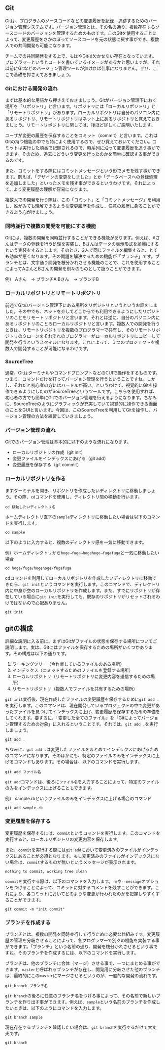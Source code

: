 ## Git
Gitは、プログラムのソースコードなどの変更履歴を記録・追跡するためのバージョン管理システムです。バージョン管理とは、その名の通り、複数存在するソースコードのバージョンを管理するためのものです。このGitを使用することによって、変更履歴をさかのぼってソースコードを元の状態に戻す事ができ、複数人での共同開発も可能になります。

チームでの共同開発をする上で、もはやGitは欠かせない存在となっています。プログラマーというとコードを書いているイメージがあるかと思いますが、それ以前にGitなどのバージョン管理ツールが無ければ仕事になりません。ぜひ、ここで基礎を押さえておきましょう。

### Gitにおける開発の流れ
まずは基本的な用語から押さえておきましょう。Gitがバージョン管理下におく場所を「リポジトリ」と言います。リポジトリには「ローカルリポジトリ」と「リモートリポジトリ」があります。ローカルリポジトリは自分のパソコン内にあるリポジトリ、リモートリポジトリはネット上にあるリポジトリと覚えておきましょう。リモートリポジトリに関しては、後ほど詳しくご説明いたします。

ユーザが変更の履歴を保存することをコミット（commit）と言います。これはGitの持つ機能の中でも特によく使用するので、ぜひ覚えておいてください。コミットは実行した順番で記録されるので、時系列に沿って変更履歴を追う事ができます。そのため、過去にどういう変更を行ったのかを簡単に確認する事ができるのです。

また、コミットをする際にはコミットメッセージという形でメモを残す事ができます。例えば、「デザインの変更をしました」とか「データベースへの登録処理を追加しました」といったメモを残す事ができるというわけです。それによって、より変更履歴の理解が容易になります。

複数人での開発を行う際は、この「コミット」と「コミットメッセージ」を利用し、誰がみても理解できるような変更履歴を作成し、任意の履歴に遡ることができるよう心がけましょう。

### 同時並行で複数の開発を可能にする機能
Gitには、複数の開発を同時並行することができる機能があります。例えば、Aさんはデータの登録を行う処理を実装し、Bさんはデータの表示形式を綺麗にするという実装をするとします。そのとき、2人で同じファイルを編集すると、とても効率が悪くなります。その問題を解決するための機能が「ブランチ」です。ブランチとは、文字通り開発を枝分かれさせる機能のことで、これを使用することによってAさんとBさんの開発を別々のものとして扱うことができます。

例）
Aさん　→ ブランチA
Bさん　→ ブランチB

### ローカルリポジトリとリモートリポジトリ
前述でGitのバージョン管理下にある場所をリポジトリというというお話をしました。その中でも、ネットを介してどこからでも利用できるようにしたリポジトリのことをリモートリポジトリと言います。それとは逆に、自分のパソコン内にあるリポジトリのことろローカルリポジトリと言います。複数人での開発を行うときは、リモートリポジトリを複数のプログラマーで共有し、そのリモートリポジトリのクローンをそれぞれのプログラマーがローカルリポジトリにコピーして開発を行うというスタイルになります。これによって、１つのプロジェクトを複数人で開発することが可能になるわけです。

### SourceTree
通常、GitはターミナルやコマンドプロンプトなどのCUIで操作をするものです。つまり、コマンドだけを打ってバージョン管理を行うということですね。しかし、それだと初心者の方にはハードルが高い。というわけで、視覚的にGitを操作できるようにしたのがSourceTreeというツールです。こちらを使用すれば、初心者の方でも簡単にGitでのバージョン管理を行えるようになります。ちなみに、SourceTreeのようにグラフィックが充実していて視覚的に操作できる画面のことをGUIと言います。今回は、このSourceTreeを利用してGitを操作し、バージョン管理の方法を練習していきましょう。

### バージョン管理の流れ
Gitでのバージョン管理は基本的に以下のような流れになります。

- ローカルリポジトリの作成（git init）
- 変更ファイルをインデックスにあげる（git add）
- 変更履歴を保存する（git commit）

### ローカルリポジトリを作る
まずターミナルを開き、リポジトリを作成したいディレクトリに移動しましょう。その際、`cd`コマンドを使用し、ディレクトリ間の移動を行います。

```
cd 移動したいディレクトリ名
```

ホームディレクトリ直下の`sample`ディレクトリに移動したい場合は以下のコマンドを実行します。

```
cd sample
```

以下のように入力すると、複数のディレクトリ感を一気に移動できます。

例）ホームディレクトリから`hoge→fuga→hogehoge→fugafuga`と一気に移動したい場合

```
cd hoge/fuga/hogehoge/fugafuga
```

cdコマンドを利用してローカルリポジトリを作成したいディレクトリに移動できたら、`git init`というコマンドを実行します。このコマンドで、ディレクトリ内に中身が空のローカルリポジトリを作成します。また、すでにリポジトリが存在している場合に`git init`を実行しても、既存のリポジトリがリセットされるわけではないので心配ありません。

```
git init
```

## gitの構成
詳細な説明に入る前に、まずはGitがファイルの状態を保存する場所についてご説明します。実は、Gitにはファイルを保存するための場所がいくつかあります。その構成は以下の通りです。

1. ワーキングツリー（今作業しているファイルのある場所）
2. インデックス（コミットするためのファイルを登録する場所）
3. ローカルリポジトリ（リモートリポジトリに変更内容を送信するための場所）
4. リモートリポジトリ（複数人でファイルを共有するための場所）

`git init`実行後、現在作成したファイルの変更履歴を保存するために`git add .`を実行します。このコマンドは、現在開発しているプロジェクトの中で変更があったファイルを見つけてインデックスに上げ、変更履歴を保存するための準備をしてくれます。要するに、「変更した全てのファイル」を「Gitによってバージョン管理するための対象」に入れるということです。それでは、`git add .`を実行しましょう。

```
git add .
```

ちなみに、`git add .`は変更したファイルをまとめてインデックスにあげるためのコマンドになります。そのほかにも、特定のファイルのみをインデックスに上げるコマンドもあります。その場合は、以下のコマンドを実行します。

```
git add ファイル名
```

`git add`コマンドは、後ろに`ファイル名`を入力することによって、特定のファイルのみをインデックスに上げることもできます。

例） sample.rbというファイルのみをインデックスに上げる場合のコマンド

```
git add sample.rb
```

### 変更履歴を保存する
変更履歴を保存するには、`commit`というコマンドを実行します。このコマンドを実行すると、ローカルリポジトリの変更内容を保存します。

また、`commit`を実行する際には`git add`において変更済みのファイルがインデックスにあることが必須となります。もし変更済みのファイルがインデックスにない場合は、`commit`するものが無いというメッセージが表示されます。

```
nothing to commit, working tree clean
```

`commit`を実行する際は、以下のコマンドを入力します。`-m`や`--message`オプションをつけることによって、コミットに対するコメントを残すことができます。これにより、各コミットにおいてどのような変更が行われたのかを把握しやすくすることができます。

```
git commit -m "init commit"
```

### ブランチを作成する
ブランチとは、複数の開発を同時並行して行うために必要な仕組みです。変更履歴の管理を分岐させることによって、各プログラマーで別々の機能を実装する事ができます。「ブランチ」という名前の通り、開発を枝分かれさせるという事ですね。そのブランチを作成するには、以下のコマンドを実行します。

ブランチは、他のブランチに合体（マージ）させる事で、一つにまとめる事ができます。`master`と呼ばれるブランチが存在し、開発用に分岐させた他のブランチは、最終的にこの`master`にマージさせるというのが、一般的な開発の流れです。

```
git branch ブランチ名
```

`git branch`の後ろに任意のブランチ名をつける事によって、その名前で新しいブランチを作り出す事ができます。例えば、`sample`という名前のブランチを作成したいときは、以下のようにコマンドを入力します。

```
git branch sample
```

現在存在するブランチを確認したい場合は、`git branch`を実行するだけで大丈夫です。

```
git branch
```
